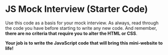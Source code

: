 # JS Mock Interview (Starter Code)

Use this code as a basis for your mock interview. As always, read through the code you have before starting to write any new code. And remember, **there are no criteria that require you to alter the HTML or CSS**. 

**Your job is to write the JavaScript code that will bring this mini-website to life!**


